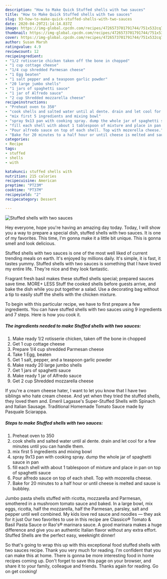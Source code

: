 ```yaml
---
description: "How to Make Quick Stuffed shells with two sauces"
title: "How to Make Quick Stuffed shells with two sauces"
slug: 93-how-to-make-quick-stuffed-shells-with-two-sauces
date: 2020-04-29T21:14:14.837Z
image: https://img-global.cpcdn.com/recipes/4726573701791744/751x532cq70/stuffed-shells-with-two-sauces-recipe-main-photo.jpg
thumbnail: https://img-global.cpcdn.com/recipes/4726573701791744/751x532cq70/stuffed-shells-with-two-sauces-recipe-main-photo.jpg
cover: https://img-global.cpcdn.com/recipes/4726573701791744/751x532cq70/stuffed-shells-with-two-sauces-recipe-main-photo.jpg
author: Susan Marsh
ratingvalue: 4.9
reviewcount: 12
recipeingredient:
- "1/2 rotisserie chicken taken off the bone in chopped"
- "1 cup cottage cheese"
- "1/4 cup shredded Parmesan cheese"
- "1 Egg beaten"
- "1 salt pepper and a teaspoon garlic powder"
- "20 large jumbo shells"
- "1 jars of spaghetti sauce"
- "1 jar of Alfredo sauce"
- "2 cup Shredded mozzarella cheese"
recipeinstructions:
- "Preheat oven to 350"
- "cook shells and salted water until al dente. drain and let cool for a few minutes until you can handle them."
- "mix first 5 ingredients and mixing bowl"
- "spray 9x13 pan with cooking spray. dump the whole jar of spaghetti sauce in pan"
- "fill each shell with about 1 tablespoon of mixture and place in pan on top of spaghetti sauce"
- "Pour alfredo sauce on top of each shell. Top with mozerella cheese."
- "Bake for 20 minutes to a half hour or until cheese is melted and sause is bubbley."
categories:
- Recipe
tags:
- stuffed
- shells
- with

katakunci: stuffed shells with 
nutrition: 215 calories
recipecuisine: American
preptime: "PT23M"
cooktime: "PT37M"
recipeyield: "2"
recipecategory: Dessert

---
```



![Stuffed shells with two sauces](https://img-global.cpcdn.com/recipes/4726573701791744/751x532cq70/stuffed-shells-with-two-sauces-recipe-main-photo.jpg)

Hey everyone, hope you're having an amazing day today. Today, I will show you a way to prepare a special dish, stuffed shells with two sauces. It is one of my favorites. This time, I'm gonna make it a little bit unique. This is gonna smell and look delicious.

Stuffed shells with two sauces is one of the most well liked of current trending meals on earth. It's enjoyed by millions daily. It's simple, it is fast, it tastes yummy. Stuffed shells with two sauces is something that I have loved my entire life. They're nice and they look fantastic.

Fragrant fresh basil makes these stuffed shells special; prepared sauces save time. MORE+ LESS Stuff the cooked shells before guests arrive, and bake the dish while you put together a salad. Use a decorating bag without a tip to easily stuff the shells with the chicken mixture.


To begin with this particular recipe, we have to first prepare a few ingredients. You can have stuffed shells with two sauces using 9 ingredients and 7 steps. Here is how you cook it.

<!--inarticleads1-->

##### The ingredients needed to make Stuffed shells with two sauces:

1. Make ready 1/2 rotisserie chicken, taken off the bone in chopped
1. Get 1 cup cottage cheese
1. Prepare 1/4 cup shredded Parmesan cheese
1. Take 1 Egg, beaten
1. Get 1 salt, pepper, and a teaspoon garlic powder
1. Make ready 20 large jumbo shells
1. Get 1 jars of spaghetti sauce
1. Make ready 1 jar of Alfredo sauce
1. Get 2 cup Shredded mozzarella cheese


If you&#39;re a cream cheese hater, I want to let you know that I have two siblings who hate cream cheese. And yet when they tried the stuffed shells, they loved them and. Emeril Lagasse&#39;s Super-Stuffed Shells with Spinach and Italian Sausage. Traditional Homemade Tomato Sauce made by Pasquale Sciarappa. 

<!--inarticleads2-->

##### Steps to make Stuffed shells with two sauces:

1. Preheat oven to 350
1. cook shells and salted water until al dente. drain and let cool for a few minutes until you can handle them.
1. mix first 5 ingredients and mixing bowl
1. spray 9x13 pan with cooking spray. dump the whole jar of spaghetti sauce in pan
1. fill each shell with about 1 tablespoon of mixture and place in pan on top of spaghetti sauce
1. Pour alfredo sauce on top of each shell. Top with mozerella cheese.
1. Bake for 20 minutes to a half hour or until cheese is melted and sause is bubbley.


Jumbo pasta shells stuffed with ricotta, mozzarella and Parmesan, smothered in a mushroom tomato sauce and baked. In a large bowl, mix eggs, ricotta, half the mozzarella, half the Parmesan, parsley, salt and pepper until well combined. My kids love red sauce and noodles — they ask for it just Our two favorites to use in this recipe are Classico® Tomato &amp; Basil Pasta Sauce or Rao&#39;s® marinara sauce. A good marinara makes a huge difference and give you an authentic Italian flavor without any extra effort. Stuffed Shells are the perfect easy, weeknight dinner! 

So that's going to wrap this up with this exceptional food stuffed shells with two sauces recipe. Thank you very much for reading. I'm confident that you can make this at home. There is gonna be more interesting food in home recipes coming up. Don't forget to save this page on your browser, and share it to your family, colleague and friends. Thanks again for reading. Go on get cooking!
